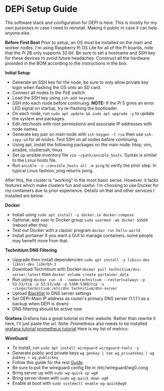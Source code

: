 # DEPi Setup Guide

The software stack and configuration for DEPi is here. This is mostly for my own purposes in case I need to reinstall. Making it public in case it can help anyone else.

**Before First Boot**
Prior to setup, an OS must be installed on the main and worker nodes. I'm using Raspberry Pi OS Lite for all of the Pi boards, note that the Pi 2B
only supports 32 bit. Be sure to set a hostname and SSH key for these devices to avoid future headaches. Construct all the hardware provided in the BOM
according to the instructions in the box.

**Initial Setup**

* Generate an SSH key for the node, be sure to only allow private key login when flashing the OS onto an SD card.
* Connect all nodes to the PoE switch
* Load the SSH key using `ssh-add keyname`
* SSH into each node before continuing. **NOTE:** If the Pi 5 gives an error LED signal on startup, try re-flashing the bootloader.
* On each node, run `sudo apt update && sudo apt upgrade -y` to update the system and packages.
* Edit /etc/hosts with root permissions and associate IP addresses with node names.
* Generate key pair on main node with `ssh-keygen -t rsa` then use `ssh-copy-id` for all nodes. Test SSH on all nodes before continuing.
* Using apt, install the following packages on the main node: htop, vim, ansible, clusterssh, tmux
* Set up ansible inventory file `vim ~/path/ansible_hosts`. Syntax is similar to the Linux hosts file.
* Run `ansible -i ~/ansible_hosts all -m ping` to verify the prior step. In typical Linux fashion, ping returns pong.

After this, the cluster is "working" in the most basic sense. However, it lacks features which make clusters fun and useful. I'm choosing to use Docker for my containers due to prior experience. Details on that and other services I installed are below.

**Docker**

* Install using `sudo apt install -y docker.io docker-compose`
* Optional: add user to Docker group `sudo usermod -aG docker $USER` (reboot after this)
* Test out Docker with a classic program `docker run hello-world`
* Install portainer if you want a GUI to manage containers, some people may benefit more from that.

**Technitium DNS Filtering**

* Upgrade then install dependencies `sudo apt install -y libicu-dev libssl-dev libkrb5-3`
* Download Technitium with Docker `docker pull technitium/dns-server:latest` then `docker volume create portainer_data`
* Run using `docker run -d --name=technitium --restart=always -p 53:53/tcp -p 53:53/udp -p 5380:5380/tcp -v ~/Logs/technitium:/etc/dns technitium/dns-server`
* Upload [Blacklist](https://github.com/StevenBlack/hosts) to DNS server settings
* Set DEPi-Main IP address as router's primary DNS server (1.1.1.1 as a backup when DEPi is down)
* DNS filtering should be active now

**Grafana**
Grafana has a great tutorial on their website. Rather than rewrite it here, I'll just paste the url. Note: Prometheus also needs to be installed 
[grafana tutorial](https://grafana.com/docs/grafana/latest/setup-grafana/installation/docker/)
[prometheus tutorial](https://prometheus.io/docs/prometheus/latest/getting_started/)
Here is my list of metrics:

**WireGuard**

* To install, run `sudo apt install wireguard wireguard-tools -y`
* Generate public and private keys `wg genkey | tee wg_privatekey | wg pubkey > wg_publickey`
* Follow this guide for the rest [Guide](https://wiresock.net/documentation/wireguard/config.html)
* Be sure to put the wireguard config file in /etc/wireguard/wg0.cong
* Bring server up with `sudo wg-quick up wg0`
* Bring server down with `sudo wg-quick down wg0`
* Enable at boot with `sudo systemctl enable wg-quick@wg0`
